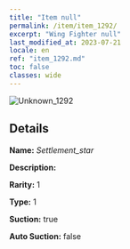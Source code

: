 ```yaml
---
title: "Item null"
permalink: /item/item_1292/
excerpt: "Wing Fighter null"
last_modified_at: 2023-07-21
locale: en
ref: "item_1292.md"
toc: false
classes: wide
---
```



 ![Unknown_1292](/images/item/Settlement_star_p.png)



## Details

 **Name:** *Settlement_star* 

 **Description:** 

 **Rarity:** 1 

 **Type:** 1 

 **Suction:** true 

 **Auto Suction:** false 


